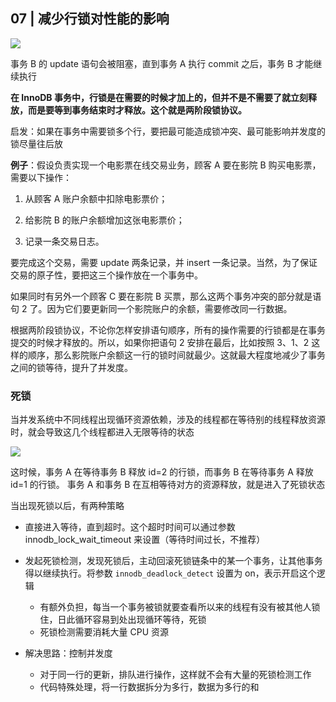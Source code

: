 ## 07 | 减少行锁对性能的影响

![ ](https://static001.geekbang.org/resource/image/51/10/51f501f718e420244b0a2ec2ce858710.jpg)

事务 B 的 update 语句会被阻塞，直到事务 A 执行 commit 之后，事务 B 才能继续执行

**在 InnoDB 事务中，行锁是在需要的时候才加上的，但并不是不需要了就立刻释放，而是要等到事务结束时才释放。这个就是两阶段锁协议。**

启发：如果在事务中需要锁多个行，要把最可能造成锁冲突、最可能影响并发度的锁尽量往后放

**例子**：假设负责实现一个电影票在线交易业务，顾客 A 要在影院 B 购买电影票，需要以下操作：

1. 从顾客 A 账户余额中扣除电影票价；

1. 给影院 B 的账户余额增加这张电影票价；

1. 记录一条交易日志。

要完成这个交易，需要 update 两条记录，并 insert 一条记录。当然，为了保证交易的原子性，要把这三个操作放在一个事务中。

如果同时有另外一个顾客 C 要在影院 B 买票，那么这两个事务冲突的部分就是语句 2 了。因为它们要更新同一个影院账户的余额，需要修改同一行数据。

根据两阶段锁协议，不论你怎样安排语句顺序，所有的操作需要的行锁都是在事务提交的时候才释放的。所以，如果你把语句 2 安排在最后，比如按照 3、1、2 这样的顺序，那么影院账户余额这一行的锁时间就最少。这就最大程度地减少了事务之间的锁等待，提升了并发度。

### 死锁

当并发系统中不同线程出现循环资源依赖，涉及的线程都在等待别的线程释放资源时，就会导致这几个线程都进入无限等待的状态

![ ](https://static001.geekbang.org/resource/image/4d/52/4d0eeec7b136371b79248a0aed005a52.jpg)

这时候，事务 A 在等待事务 B 释放 id=2 的行锁，而事务 B 在等待事务 A 释放 id=1 的行锁。 事务 A 和事务 B 在互相等待对方的资源释放，就是进入了死锁状态

当出现死锁以后，有两种策略
  - 直接进入等待，直到超时。这个超时时间可以通过参数 innodb_lock_wait_timeout 来设置（等待时间过长，不推荐）
  - 发起死锁检测，发现死锁后，主动回滚死锁链条中的某一个事务，让其他事务得以继续执行。将参数 `innodb_deadlock_detect` 设置为 on，表示开启这个逻辑
    - 有额外负担，每当一个事务被锁就要查看所以来的线程有没有被其他人锁住，日此循环容易到处出现循环等待，死锁
    - 死锁检测需要消耗大量 CPU 资源

- 解决思路：控制并发度
  - 对于同一行的更新，排队进行操作，这样就不会有大量的死锁检测工作
  - 代码特殊处理，将一行数据拆分为多行，数据为多行的和
